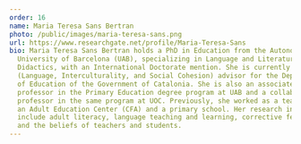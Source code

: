 ```yaml
---
order: 16
name: Maria Teresa Sans Bertran
photo: /public/images/maria-teresa-sans.png
url: https://www.researchgate.net/profile/Maria-Teresa-Sans
bio: Maria Teresa Sans Bertran holds a PhD in Education from the Autonomous
  University of Barcelona (UAB), specializing in Language and Literature
  Didactics, with an International Doctorate mention. She is currently an LIC
  (Language, Interculturality, and Social Cohesion) advisor for the Department
  of Education of the Government of Catalonia. She is also an associate
  professor in the Primary Education degree program at UAB and a collaborating
  professor in the same program at UOC. Previously, she worked as a teacher in
  an Adult Education Center (CFA) and a primary school. Her research interests
  include adult literacy, language teaching and learning, corrective feedback,
  and the beliefs of teachers and students.
---
```

